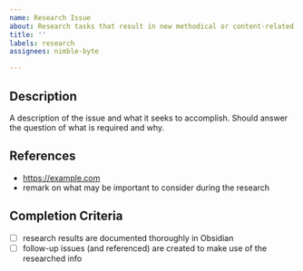 ```yaml
---
name: Research Issue
about: Research tasks that result in new methodical or content-related notes
title: ''
labels: research
assignees: nimble-byte

---
```


## Description

A description of the issue and what it seeks to accomplish. Should answer the question of what is required and why.

## References

- https://example.com
- remark on what may be important to consider during the research

## Completion Criteria

- [ ] research results are documented thoroughly in Obsidian
- [ ] follow-up issues (and referenced) are created to make use of the researched info
